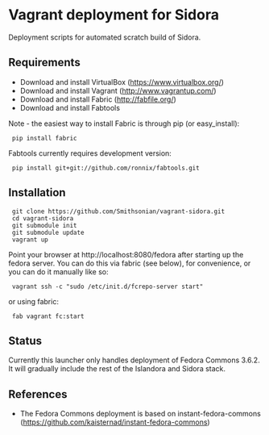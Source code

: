 Vagrant deployment for Sidora
=============================

Deployment scripts for automated scratch build of Sidora.

Requirements
------------
* Download and install VirtualBox (https://www.virtualbox.org/)
* Download and install Vagrant (http://www.vagrantup.com/)
* Download and install Fabric (http://fabfile.org/)
* Download and install Fabtools

Note - the easiest way to install Fabric is through pip (or easy_install):

```
 pip install fabric
```

Fabtools currently requires development version:
```
 pip install git+git://github.com/ronnix/fabtools.git
```

Installation
------------
```
 git clone https://github.com/Smithsonian/vagrant-sidora.git
 cd vagrant-sidora
 git submodule init
 git submodule update
 vagrant up
```

Point your browser at http://localhost:8080/fedora after starting up the fedora server.  You can do this via fabric (see below), for convenience, or you can do it manually like so:
```
 vagrant ssh -c "sudo /etc/init.d/fcrepo-server start"
```

or using fabric:
```
 fab vagrant fc:start
```

Status
------
Currently this launcher only handles deployment of Fedora Commons 3.6.2.  It will gradually include the rest of the Islandora and Sidora stack.

References
----------
* The Fedora Commons deployment is based on instant-fedora-commons (https://github.com/kaisternad/instant-fedora-commons)
